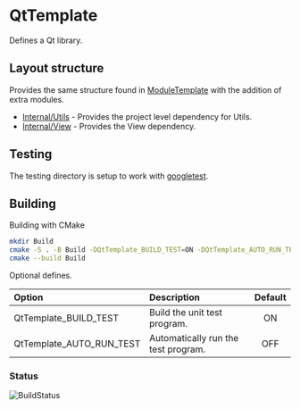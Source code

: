 # QtTemplate

Defines a Qt library.

## Layout structure

Provides the same structure found in [ModuleTemplate](https://github.com/chcly/ModuleTemplate) with the addition of extra modules.

+ [Internal/Utils](https://github.com/chcly/Module.Utils) - Provides the project level dependency for Utils.
+ [Internal/View](https://github.com/chcly/Module.Views) - Provides the View dependency.

## Testing

The testing directory is setup to work with [googletest](https://github.com/google/googletest).

## Building

Building with CMake

```sh
mkdir Build
cmake -S . -B Build -DQtTemplate_BUILD_TEST=ON -DQtTemplate_AUTO_RUN_TEST=ON
cmake --build Build
```

Optional defines.

| Option                      | Description                                          | Default |
|:----------------------------|:-----------------------------------------------------|:-------:|
| QtTemplate_BUILD_TEST         | Build the unit test program.                         |   ON    |
| QtTemplate_AUTO_RUN_TEST      | Automatically run the test program.                  |   OFF   |

### Status

![BuildStatus](https://github.com/chcly/QtTemplate/actions/workflows/build-windows.yml/badge.svg)


